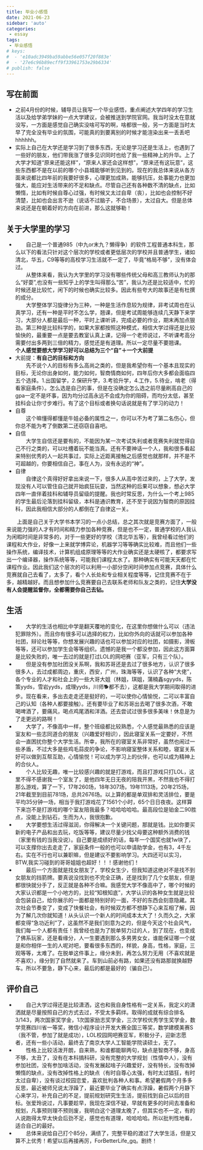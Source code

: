 ```yaml
---
title: 毕业小感悟
date: 2021-06-23
sidebar: 'auto'
categories:
 - essay
tags:
 - 毕业感悟
# keys: 
#  - 'e10adc3949ba59abbe56e057f20f883e'
#  - '27e6c96b89ecff9f33961753e29b6334' 
# publish: false
---
```


## 写在前面 
- 之前4月份的时候，辅导员让我写一个毕业感悟，重点阐述大学四年的学习生活以及给学弟学妹的一点大学建议，会被推送到学院官网。我当时没太在意就没写，一方面是感觉自己确实没啥可写的啊，啥都很一般，另一方面是当时太早了完全没有毕业的氛围，可能真的到要离别的时候才能渲染出来一丢丢吧hhhhhh。  
- 实际上自己在大学还是学习到了很多东西，无论是学习还是生活上，也遇到了一些好的朋友，他们带我涨了很多见识同时也给了我一些精神上的升华。上了大学才知道“原来还能这样”，“原来人家还会这样想”，“原来还有这玩意”，这些东西都不是在以前的哪个小县城能够听到见到的。现在的我总体来说从各方面来说都比四年前的我要好很多，心理更加成熟，能够抗压，处事能力也更加强大，能应对生活带来的不足和缺点。尽管自己还有各种数不清的缺点，比如懒惰，比如有时候自尊心过强，有时候又太过自卑（丧），比如也会控制不好清楚，比如也会出言不逊（说话不过脑子，不合场景），太过自大。但是总体来说还是在朝着好的方向在前进，那么这就够勒！
## 关于大学里的学习
- &emsp;&emsp;自己是一个普通985（中九or末九？懒得争）的软件工程普通本科生，那么以下的看法只针对这个层次的学校或者更低层次的学校并且普通学生，诸如清北，华五，C9等等的高校学习生活就不一定了，毕竟“格局不够”，没有体会过。  
  &emsp;&emsp;从整体来看，我认为大学里的学习没有哪些传统父母和高三教师认为的那么“好耍”,也没有一些知乎上的学生叫得那么“苦”，我认为还是比较适中，忙的时候还是比较忙，闲下的时候也确实比较多。因此有些夸大的故事还是有杜撰的成分。  
  &emsp;&emsp;大学整体学习旋律分为三种，一种是生活作息较为规律，非考试周也在认真学习，还有一种是平时不怎么学，翘课，但是考试周能够连续几天静下来学习，大部分人都是最后一种，平时上课听讲，完成必要的作业，期末再加点狠劲。第三种是比较科学的，如果大家都按照这种模式，相信大学过得还是比较愉快的，最重要一点是要去教室认真上课，记得一个老师说过，不听课考高分需要付出多两到三倍的精力，感觉还是有道理。所以一定尽量不要翘课。  
**个人感觉要想大学学习好可以总结为三个“自”＋一个大前提**   
 - 大前提：**有自己的目标和方向**  
    &emsp;&emsp;先不说个人的目标有多么高尚之类的，但是我希望你有一个基本且现实的目标，无论你出身如何，能力如何，智商情商如何，四年后你大多都会面临四五个选择。1.出国留学，2.保研升学，3.考验升学，4.工作，5.待业，啃老（得看家庭条件）。怎么选是自己的事，但是在没确定怎么选之前尽量刷高自己的gpa一定不是坏事，因为均分过高永远不会成为你的阻碍，而均分太低，甚至挂科会让你寸步难行。有了这个目标或者换句话说就是有了学习的动力！
 - 自尊  
    &emsp;&emsp;这个嘛懂得都懂是牛娃必备的属性之一，你可以不为考了第二名伤心，但你总不能为考了倒数第二还窃窃自喜吧。
 - 自信  
    &emsp;&emsp;大学生自信还是要有的，不能因为某一次考试失利或者竞赛失利就觉得自己不行之类的，可以吐槽着玩不能当真。还有不要神话一个人，我和很多看起来特别优秀的人一起共事过，实际上近距离接触之后感觉也就那样，并不是不可超越的，你要相信自己，事在人为，没有永远的“神”。
 - 自律  
    &emsp;&emsp;自律这个真得好好拿出来说一下，很多人从高中苦过来的，上了大学，发现没有人可以管住自己就开始疯狂玩耍，当然这种的后果可以想象，想必大学四年一直伴着挂科和辅导员留级的提醒。我也时常反思，为什么一个考上985的学生最后沦落到挂科留级，本科是通识教育，还不至于说因为智商的原因挂科，因此我相信大部分的人都倒在了自律这一关。    

&emsp;&emsp;上面是自己关于大学书本学习的一点小总结，总之其次就是竞赛方面了，一般来说能力强的人才有时间和精力参加各种竞赛，但是也不一定，普通学校的人我认为闲暇时间是非常多的，对于一些更好的学校（清北华五等），我曾经看过他们的课程和大作业，好像一上来就学博弈论，机器学习等等确实比较难，而且他们一些操作系统，编译技术，计算机组成原理等等的大作业确实还是太硬核了，都要求写出一个编译器，操作系统等等，可能我们课程太水了。那种确实有可能天天都在忙课程作业。因此我们这个层次的可以利用一小部分空闲时间参加点竞赛，具体什么竞赛就自己去看了，太多了，看个人长处和专业相关程度等等，记住竞赛不在于多，越精越好。而且想参加什么竞赛要自己去联系老师和队友之类的，记住**大学没有人会提醒监督你，全都需要你自己去钻。**
## 生活
- &emsp;&emsp;大学的生活也相比中学是翻天覆地的变化，在这里你想做什么可以（违法犯罪除外）。而且你有很多可以选择的权力，比如你外向的话就可以参加各种社团，辩论社等等，你想发展兴趣的话也可以参加对应的社团，如摄影，滑板等等，还可以参加学生会等等组织。遗憾的是我一个都没参加，因此这方面算是比较失败的，唯一去过的就是打过LOL的网吧赛（亚军，只有三个队）。  
- &emsp;&emsp;但是没有参加社团没关系啊，我和苏哥还是去过了很多地方，认识了很多很多人，去过成都周边，重庆，西安，广州，珠海等等，认识了各种“大佬”，各个专业的人才和社会上的一些大哥大姐（林姐，琪姐，蒲楠鑫sgyyds，陈策yyds，雪岩yyds，成理yyds，川师🐕都不去），这都是我大学期间取得的进步。现在看来，多出去走走还是挺好的，一可以使你心情愉悦，二可以丰富自己的认知（各种人都要接触）。还有要毕业了和苏哥出去喝了很多次酒，不敢喝啤酒了，要痛风，喝点鸡尾酒和洋酒。还去尝试过很多很多美味！休息是为了走更远的路啊！   
- &emsp;&emsp;大学了，不像高中一样，整个班级都比较熟悉，个人感觉最熟悉的应该是室友和一些志同道合的朋友（兴趣爱好相识），因此寝室关系一定要好，不然会一直困扰你整个大学生活。所幸，我所在的寝室关系非常好，虽然也闹过一些矛盾，不过大多是些鸡毛蒜皮的争论，不影响寝室整体关系和睦，寝室关系好可以做到互帮互助，心情愉悦！可以成为学习上的伙伴，也可以成为精神上的合伙人。  
- &emsp;&emsp;个人比较无趣，唯一比较感兴趣的就是打游戏，而且打游戏只打LOL，这里不得不感谢我一个室友了，是他四年无日无夜的陪我开黑，不然我也不得打那么游戏，算了一下，17年260场，18年307场，19年1113场，20年215场，21年截至到目前781场，总共2676场。以上算的都是单双排和灵活排位，要是平均35分钟一场，相当于我打游戏花了1561个小时，65个日日夜夜。这样算下来岂不是打游戏的哪个室友陪我最多？哈哈哈哈哈。最高段位是铂金二90胜点，没能上到钻石，生而为人，我很抱歉。  
- &emsp;&emsp;大学要想生活过得滋润，你得解决一个关键问题，那就是钱。比如你要买新的电子产品和出去玩，吃饭等等，建议尽量少找父母要这种额外消费的钱（家里有钱的当我没说）。自己要是成绩好的话，每年一个国奖也就1w块了，可以支撑你出去走走了，家庭条件一般的也可以申请助学金，也有3，4千左右。实在不行也可以兼职嘛，但是建议不要影响学习。大四还可以实习，BTW,我实习碰到的哥哥姐姐也超好！！！感谢他们！
- &emsp;&emsp;最后一个方面就是找女朋友了，学校女生少，但我知道这绝对不是找不到女朋友的挡箭牌。要真说没找到也不完全正确，还是找到了几个女朋友，但是都很快就分手了，反正就是各种不合嘛。我感觉大学不像高中了，哪个时候的大家认识都是一个小地方的，比较“知根知底”，大学认识的各种女生就是比较会包装自己，给你展示的一面都是特别好的一面，不好的东西会刻意隐藏。其次社会节奏变了，变成了快餐社会，有时候双方都不想静下心来互相了解，因为了解几次你就知道！从头认识一个新人的时间成本太大了！久而久之，大家都变得“急功近利”了，这虽然不是我们刻意为之的，但是今天这个社会风气，我们每一个人都有责任！我曾经也是为了脱单努力过的人，到了现在，也变成了佛系玩家，还是看缘分，人一生要遇到那么多男男女女，谁能保证哪一个就是和你相伴一生的人呢对吧，要看很多东西的，样貌，身高，性格，家庭，三观等等，太难了。在脱单这件事上，缘分未到，再怎么努力无用（不喜欢就是不喜欢），缘分到了自然就来了。车到山前必有路，如果还没有路那就换越野车。所以不要急，静下心来，最后的都是最好的（骗自己）。
## 评价自己
- &emsp;&emsp;自己大学过得还是比较潇洒，这也和我自身性格有一定关系，我定义的潇洒就是尽量按照自己的方式去过，不受太多羁绊。取得的成就有综合排名3/143，两次国家奖学金，1次国家励志奖学金，三次学校优秀学生奖学金，数学竞赛四川省一等奖，微信小程序设计开发大赛全国三等奖，数学建模美赛S（我不管，参加了就是成功），LOL校园网吧赛亚军，积极分子，迎新志愿者，还有一些小活动，最终去了南京大学人工智能学院读硕士，无了。  
- &emsp;&emsp;性格上比较活泼开朗，自来熟，和谁都能聊两句，缺点是智商不够，身高不够，太丑了，没有在本科搞科研，没有完整的大学规划（性情中人），没有参加社团，没有参加啥活动，没有发展起啥子兴趣爱好，没有特长，没有改掉懒惰的缺点，没有改掉性格上的缺点（有时自尊心太强，有时太过猖狂，有时太过自卑），没有谈过校园恋爱，喜欢批判各种人和事。希望暑假两个月多多反思，最近被师兄说太浮躁了，最近要毕业了确实有点浮躁，暑假两个月静下心来学习，补充自己的不足，提前规划研究生生活，提前找到自己以后的目标。张爱玲说过，凡事要趁早，我现在深信不疑，早就有更多的时间去准备和规划，凡事预则理不预则废，我明白这个道理太晚了，但其实也不一定，有的人说跑得太早太快会后劲不足，感觉也有道理，哈哈哈哈。所以批判性地看，适合自己的最好。  
- &emsp;&emsp;总体来说给自己打个85分，满绩了，完整平稳的渡过了大学生活，但是又算不上优秀！希望以后再接再厉，ForBetterLife_gq。剧终！